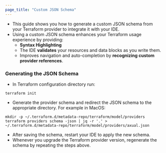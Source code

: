 ```yaml
---
page_title: "Custom JSON Schema"
---
```


- This guide shows you how to generate a custom JSON schema from your Terraform provider to integrate it with your IDE.
- Using a custom JSON schema enhances your Terraform usage experience by providing:
  - **Syntax Highlighting**
  - The IDE **validates** your resources and data blocks as you write them.
  - Improves navigation and auto-completion by **recognizing custom provider references**.

### Generating the JSON Schema

- In Terraform configuration directory run:

```shell
terraform init
```

- Generate the provider schema and redirect the JSON schema to the appropriate directory. For example in MacOS:
```shell
mkdir -p ~/.terraform.d/metadata-repo/terraform/model/providers
terraform providers schema -json | jq -r '.' > ~/.terraform.d/metadata-repo/terraform/model/providers/axual.json
```

- After saving the schema, restart your IDE to apply the new schema.
- Whenever you upgrade the Terraform provider version, regenerate the schema by repeating the steps above.
